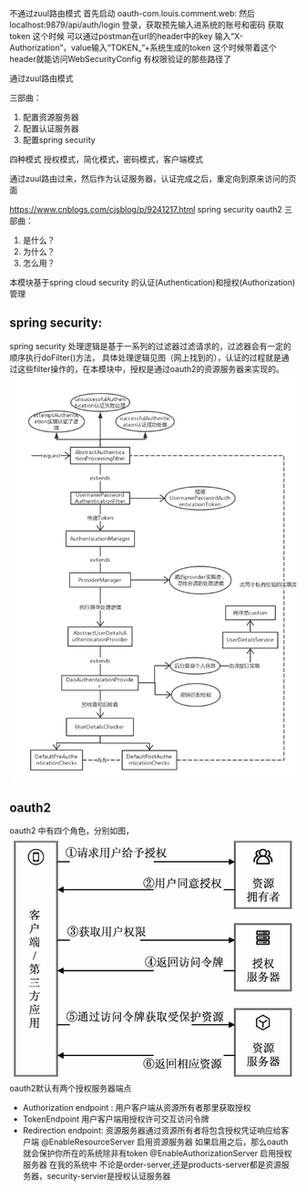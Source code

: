 

不通过zuul路由模式
 首先启动 oauth-com.louis.comment.web:
 然后 localhost:9879/api/auth/login 登录，获取预先输入进系统的账号和密码 获取token
 这个时候 可以通过postman在url的header中的key 输入“X-Authorization”，value输入“TOKEN_”+系统生成的token
 这个时候带着这个header就能访问WebSecurityConfig 有权限验证的那些路径了
 
 
 通过zuul路由模式


三部曲：
1. 配置资源服务器
2. 配置认证服务器
3. 配置spring security

四种模式
授权模式，简化模式，密码模式，客户端模式


通过zuul路由过来，然后作为认证服务器，认证完成之后，重定向到原来访问的页面

https://www.cnblogs.com/cjsblog/p/9241217.html
spring security oauth2 三部曲：
1. 是什么？
2. 为什么？
3. 怎么用？



本模块基于spring cloud security 的认证(Authentication)和授权(Authorization)管理
## spring security:
spring security 处理逻辑是基于一系列的过滤器过滤请求的，过滤器会有一定的顺序执行doFilter()方法，
 具体处理逻辑见图（网上找到的），认证的过程就是通过这些filter操作的，在本模块中，授权是通过oauth2的资源服务器来实现的。
 ![spring security 处理逻辑](etc/security1.png)
##  oauth2
oauth2 中有四个角色，分别如图，
 ![oauth2 功能](etc/oauth1.jpg)
oauth2默认有两个授权服务器端点
* Authorization endpoint : 用户客户端从资源所有者那里获取授权
* TokenEndpoint 用户客户端用授权许可交互访问令牌
* Redirection endpoint: 资源服务器通过资源所有者将包含授权凭证响应给客户端
@EnableResourceServer 启用资源服务器  如果启用之后，那么oauth 就会保护你所在的系统除非有token
@EnableAuthorizationServer 启用授权服务器 
在我的系统中 不论是order-server,还是products-server都是资源服务器，security-servier是授权认证服务器